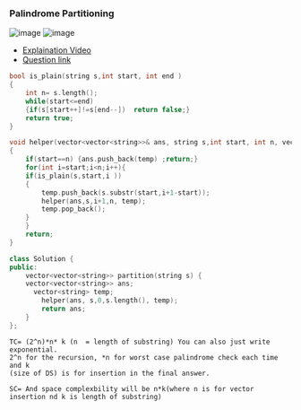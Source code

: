 ### __Palindrome Partitioning__
![image](https://user-images.githubusercontent.com/51910127/143700622-54efe067-e5c5-4c53-bf4c-7d81be8b01ca.png)
![image](https://user-images.githubusercontent.com/51910127/143701009-8c514631-d9c9-489d-82cc-3f9788793823.png)

- [Explaination Video](https://www.youtube.com/watch?v=WBgsABoClE0)
- [Question link](https://leetcode.com/problems/palindrome-partitioning/)

```cpp
bool is_plain(string s,int start, int end )
{
    int n= s.length();
    while(start<=end)
    {if(s[start++]!=s[end--])  return false;}
    return true;
}

void helper(vector<vector<string>>& ans, string s,int start, int n, vector<string> temp )
{
    if(start==n) {ans.push_back(temp) ;return;}
    for(int i=start;i<n;i++){
    if(is_plain(s,start,i )) 
    {    
        temp.push_back(s.substr(start,i+1-start));
        helper(ans,s,i+1,n, temp);
        temp.pop_back();
    }
    }
    return;
}

class Solution {
public:
    vector<vector<string>> partition(string s) {
    vector<vector<string>> ans;
      vector<string> temp;
        helper(ans, s,0,s.length(), temp);
        return ans;
    }
};

```
```
TC= (2^n)*n* k (n  = length of substring) You can also just write exponential.
2^n for the recursion, *n for worst case palindrome check each time and k 
(size of DS) is for insertion in the final answer.

SC= And space complexbility will be n*k(where n is for vector insertion nd k is length of substring)
```
